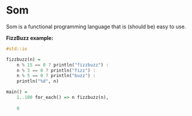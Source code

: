 # Som

Som is a functional programming language that is (should be) easy to use.

**FizzBuzz example:**
```haskell
#std::io

fizzbuzz(n) =
    n % 15 == 0 ? println("fizzbuzz") :
    n % 3 == 0 ? println("fizz") :
    n % 5 == 0 ? println("buzz") :
    println("%d", n)

main() =
    1..100 for_each() => n fizzbuzz(n),
  
    0
```
